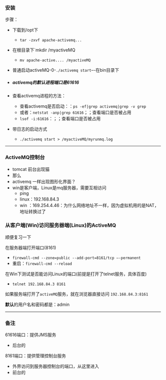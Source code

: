 ### 安装

步骤：

* 下载到/opt下

  * `tar -zxvf apache-activemq...`

* 在根目录下`mkdir /myactiveMQ

  * `mv apache-active.... /myactiveMQ`

* 普通启动activeMQ-0-`./activemq start`–-在bin目录下

* ##### activemq的默认进程端口是61616

* 查看activemq进程的方法：

  * 查看activemq是否启动：：`ps -ef|grep activemq|grep -v grep`
  * 或者：`netstat -anp|grep 61616`；；查看端口是否被占用
  * `lsof -i:61616`：；；查看端口是否被占用

* 带日志的启动方式
  
  * `./activemq start > /myactiveMQ/myrunmq.log`



---

### ActiveMQ控制台

* tomcat  前台出现猫
* 那么
* activemq  一样出现图形化界面？
* win是客户端，Linux是mq服务器，需要互相访问
  * ping
  * linux：192.168.84.3
  * win  ：169.254.4.46：为什么网络地址不一样，因为虚拟机用的是NAT，地址转换过了

### 从客户端(Win)访问服务器端(Linux)的ActiveMQ

顺便复习一下

在服务器端打开端口(8161)

* `firewall-cmd --zone=public --add-port=8161/tcp –-permanent`
* 重启：`firewall-cmd --reload`

在Win下测试是否能访问Linux的端口(前提是打开了telnet服务，具体百度)

* `telnet 192.168.84.3 8161`

如果服务端打开了`activeMQ`服务，就在浏览器直接访问 `192.168.84.3:8161`

**默认**的用户名和密码都是：admin

---

### 备注

61616端口：提供JMS服务

* 后台的

8161端口：提供管理控制台服务

* 外界访问到服务器控制台的端口，从这里进入
* 前台的